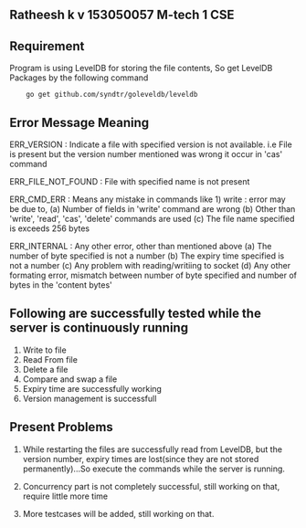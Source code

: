 Ratheesh k v
153050057
M-tech 1 CSE
--------------------------------------------------------------------------------

Requirement
------------
Program is using LevelDB for storing the file contents,
So get LevelDB Packages by the following command

        go get github.com/syndtr/goleveldb/leveldb


Error Message Meaning
-----------------------

ERR_VERSION : Indicate a file with specified version is not available.
                i.e File is present but the version number mentioned was wrong
                        it occur in 'cas' command

ERR_FILE_NOT_FOUND : File with specified name is not present

ERR_CMD_ERR : Means any mistake in commands like 
        1) write : error may be due to,
               (a) Number of fields in 'write' command are wrong
               (b) Other than 'write', 'read', 'cas', 'delete' commands are used
               (c) The file name specified is exceeds 256 bytes
             

ERR_INTERNAL : Any other error, other than mentioned above
          (a) The number of byte specified is not a number
          (b) The expiry time specified is not a number
          (c) Any problem with reading/writiing to socket
          (d) Any other formating error, mismatch between number
                of byte specified and number of bytes in the 'content bytes'
 

Following are successfully tested while the server is continuously running
--------------------------------------------------------------------------

1) Write to file
2) Read From file
3) Delete a file
4) Compare and swap a file
5) Expiry time are successfully working
5) Version management is successfull

Present Problems
--------------------
1) While restarting the files are successfully read from LevelDB, but 
the version number, expiry times are lost(since they are not stored 
permanently)...So execute the commands while the server is running.

2) Concurrency part is not completely successful, still working on that, require
little more time

3) More testcases will be added, still working on that. 

    
